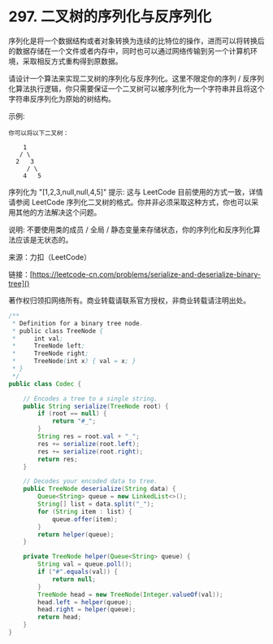 # 297. 二叉树的序列化与反序列化
序列化是将一个数据结构或者对象转换为连续的比特位的操作，进而可以将转换后的数据存储在一个文件或者内存中，同时也可以通过网络传输到另一个计算机环境，采取相反方式重构得到原数据。

请设计一个算法来实现二叉树的序列化与反序列化。这里不限定你的序列 / 反序列化算法执行逻辑，你只需要保证一个二叉树可以被序列化为一个字符串并且将这个字符串反序列化为原始的树结构。

示例: 

```
你可以将以下二叉树：

    1
   / \
  2   3
     / \
    4   5
```

序列化为 "[1,2,3,null,null,4,5]"
提示: 这与 LeetCode 目前使用的方式一致，详情请参阅 LeetCode 序列化二叉树的格式。你并非必须采取这种方式，你也可以采用其他的方法解决这个问题。

说明: 不要使用类的成员 / 全局 / 静态变量来存储状态，你的序列化和反序列化算法应该是无状态的。

来源：力扣（LeetCode）

链接：[https://leetcode-cn.com/problems/serialize-and-deserialize-binary-tree]()

著作权归领扣网络所有。商业转载请联系官方授权，非商业转载请注明出处。

```java
/**
 * Definition for a binary tree node.
 * public class TreeNode {
 *     int val;
 *     TreeNode left;
 *     TreeNode right;
 *     TreeNode(int x) { val = x; }
 * }
 */
public class Codec {

    // Encodes a tree to a single string.
    public String serialize(TreeNode root) {
        if (root == null) {
            return "#_";
        }
        String res = root.val + "_";
        res += serialize(root.left);
        res += serialize(root.right);
        return res;
    }

    // Decodes your encoded data to tree.
    public TreeNode deserialize(String data) {
        Queue<String> queue = new LinkedList<>();
        String[] list = data.split("_");
        for (String item : list) {
            queue.offer(item);
        }
        return helper(queue);
    }

    private TreeNode helper(Queue<String> queue) {
        String val = queue.poll();
        if ("#".equals(val)) {
            return null;
        }
        TreeNode head = new TreeNode(Integer.valueOf(val));
        head.left = helper(queue);
        head.right = helper(queue);
        return head;
    }
}

```